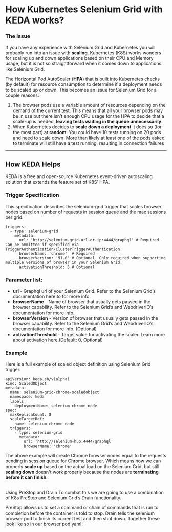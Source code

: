 # How Kubernetes Selenium Grid with KEDA works?
### The Issue
If you have any experience with Selenium Grid and Kubernetes you will probably run into an issue with **scaling**. Kubernetes (K8S) works wonders for scaling up and down applications based on their CPU and Memory usage, but it is not so straightforward when it comes down to applications like Selenium Grid.  
  
The Horizontal Pod AutoScaler (**HPA**) that is built into Kubernetes checks (by default) for resource consumption to determine if a deployment needs to be scaled up or down. This becomes an issue for Selenium Grid for a couple reasons:
 1. The browser pods use a variable amount of resources depending on the demand of the current test. This means that all your browser pods may be in use but there isn’t enough CPU usage for the HPA to decide that a scale-up is needed, **leaving tests waiting in the queue unnecessarily**.
 2. When Kubernetes decides to **scale down a deployment** it does so (for the most part) at **random**. You could have 10 tests running on 20 pods and need to scale down. More than likely at least one of the pods asked to terminate will still have a test running, resulting in connection failures
---
## How KEDA Helps
KEDA is a free and open-source Kubernetes event-driven autoscaling solution that extends the feature set of K8S’ HPA.

### Trigger Specification
This specification describes the selenium-grid trigger that scales browser nodes based on number of requests in session queue and the max sessions per grid.

```
triggers:
  - type: selenium-grid
    metadata:
      url: 'http://selenium-grid-url-or-ip:4444/graphql' # Required. Can be ommitted if specified via TriggerAuthentication/ClusterTriggerAuthentication.
      browserName: 'chrome'  # Required
      browserVersion: '91.0' # Optional. Only required when supporting multiple versions of browser in your Selenium Grid.
      activationThreshold: 5 # Optional
```
### Parameter list:
- **url** - Graphql url of your Selenium Grid. Refer to the Selenium Grid’s documentation here to for more info.
- **browserName** - Name of browser that usually gets passed in the browser capability. Refer to the Selenium Grid’s and WebdriverIO’s documentation for more info.
- **browserVersion** - Version of browser that usually gets passed in the browser capability. Refer to the Selenium Grid’s and WebdriverIO’s documentation for more info. (Optional)
- **activationThreshold** - Target value for activating the scaler. Learn more about activation here.(Default: 0, Optional)

### Example
Here is a full example of scaled object definition using Selenium Grid trigger:
```
apiVersion: keda.sh/v1alpha1
kind: ScaledObject
metadata:
  name: selenium-grid-chrome-scaledobject
  namespace: keda
  labels:
    deploymentName: selenium-chrome-node
spec:
  maxReplicaCount: 8
  scaleTargetRef:
    name: selenium-chrome-node
  triggers:
    - type: selenium-grid
      metadata:
        url: 'http://selenium-hub:4444/graphql'
        browserName: 'chrome'
```
The above example will create Chrome browser nodes equal to the requests pending in session queue for Chrome browser.
Which means now we can properly **scale up** based on the actual load on the Selenium Grid, but still **scaling down** doesn't work properly because the nodes are **terminating before it can finish**.  

## 
Using PreStop and Drain
To combat this we are going to use a combination of K8s PreStop and Selenium Grid’s Drain functionality.

PreStop allows us to set a command or chain of commands that is run to completion before the container is told to stop.
Drain tells the selenium browser pod to finish its current test and then shut down.
Together these look like so in our browser pod yaml:

